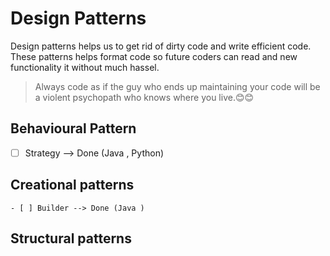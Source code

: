 # Design Patterns
Design patterns helps us to get rid of dirty code and write efficient code. These patterns helps format code so future coders can read and new functionality it without much hassel. 
> Always code as if the guy who ends up maintaining your code will be a violent psychopath who knows where you live.😊😊

## Behavioural Pattern 
 - [ ] Strategy --> Done (Java , Python)

## Creational patterns
    - [ ] Builder --> Done (Java )

## Structural patterns
